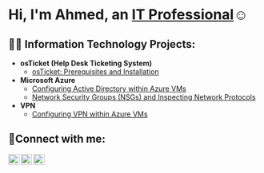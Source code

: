 <h1>Hi, I'm Ahmed, an <a href="https://linkedin.com/in/Ahmed">IT Professional</a>☺</h1>

<h2>👨‍💻 Information Technology Projects:</h2>

- <b>osTicket (Help Desk Ticketing System)</b>
  - [osTicket: Prerequisites and Installation](https://github.com/ahmedomerahmed/osticket-prereqs)
- <b>Microsoft Azure</b>
  - [Configuring Active Directory within Azure VMs](https://github.com/ahmedomerahmed/configure-ad)
  - [Network Security Groups (NSGs) and Inspecting Network Protocols](https://github.com/ahmedomerahmed/azure-network-protocols)
- <b>VPN</b>
  - [Configuring VPN within Azure VMs](https://github.com/ahmedomerahmed/configure-ad)

<h2>🤳Connect with me:</h2>

[<img align="left" alt="Josh | Twitter" width="22px" src="https://cdn.jsdelivr.net/npm/simple-icons@v3/icons/twitter.svg" />][twitter]
[<img align="left" alt="Josh | LinkedIn" width="22px" src="https://cdn.jsdelivr.net/npm/simple-icons@v3/icons/linkedin.svg" />][linkedin]
[<img align="left" alt="Josh | Instagram" width="22px" src="https://cdn.jsdelivr.net/npm/simple-icons@v3/icons/instagram.svg" />][instagram]

[twitter]: https://twitter.com/Ahmed  
[instagram]: https://www.instagram.com/Ahmed
[linkedin]: https://linkedin.com/in/Ahmed

